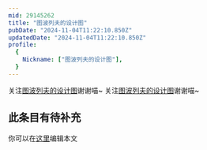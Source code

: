 ```yaml
---
mid: 29145262
title: "图波列夫的设计图"
pubDate: "2024-11-04T11:22:10.850Z"
updatedDate: "2024-11-04T11:22:10.850Z"
profile:
  {
    Nickname: ["图波列夫的设计图"],
  }
---
```


关注[图波列夫的设计图](https://space.bilibili.com/29145262)谢谢喵~ 关注[图波列夫的设计图](https://space.bilibili.com/29145262)谢谢喵~

## 此条目有待补充
你可以在[这里](https://github.com/Yuhanawa/VTuber.ICU-Content/edit/master/v/图波列夫的设计图/index.md)编辑本文
